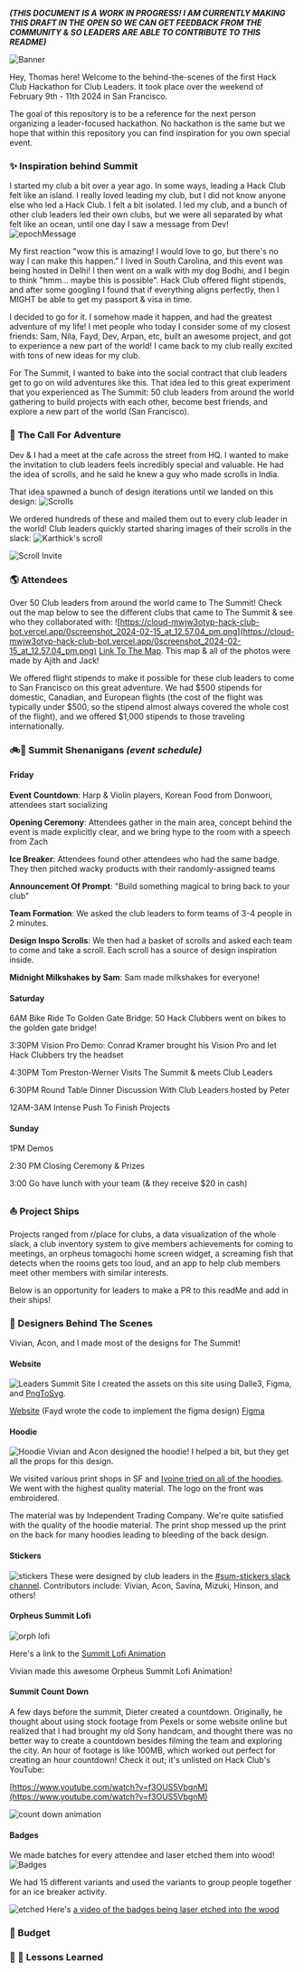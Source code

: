 ***(THIS DOCUMENT IS A WORK IN PROGRESS! I AM CURRENTLY MAKING THIS DRAFT IN THE OPEN SO WE CAN GET FEEDBACK FROM THE COMMUNITY & SO LEADERS ARE ABLE TO CONTRIBUTE TO THIS README)***

![Banner](https://cloud-qvaqr68xu-hack-club-bot.vercel.app/0summithighres.png)

Hey, Thomas here! Welcome to the behind-the-scenes of the first Hack Club Hackathon for Club Leaders. It took place over the weekend of February 9th - 11th 2024 in San Francisco. 

The goal of this repository is to be a reference for the next person organizing a leader-focused hackathon. No hackathon is the same but we hope that within this repository you can find inspiration for you own special event.

### ✨ Inspiration behind Summit
I started my club a bit over a year ago. In some ways, leading a Hack Club felt like an island. I really loved leading my club, but I did not know anyone else who led a Hack Club. I felt a bit isolated. I led my club, and a bunch of other club leaders led their own clubs, but we were all separated by what felt like an ocean, until one day I saw a message from Dev! 
<img src="https://cloud-d1cu7e1qp-hack-club-bot.vercel.app/0screenshot_2024-02-15_at_12.39.38_pm.png" alt="epochMessage" style="max-height: 300px;">

My first reaction "wow this is amazing! I would love to go, but there's no way I can make this happen." I lived in South Carolina, and this event was being hosted in Delhi! I then went on a walk with my dog Bodhi, and I begin to think "hmm... maybe this is possible".  Hack Club offered flight stipends, and after some googling I found that if everything aligns perfectly, then I MIGHT be able to get my passport & visa in time. 

I decided to go for it. I somehow made it happen, and had the greatest adventure of my life! I met people who today I consider some of my closest friends: Sam, Nila, Fayd, Dev, Arpan, etc, built an awesome project, and got to experience a new part of the world! I came back to my club really excited with tons of new ideas for my club. 

For The Summit, I wanted to bake into the social contract that club leaders get to go on wild adventures like this. That idea led to this great experiment that you experienced as The Summit: 50 club leaders from around the world gathering to build projects with each other, become best friends, and explore a new part of the world (San Francisco).

### 📜 The Call For Adventure
Dev & I had a meet at the cafe across the street from HQ. I wanted to make the invitation to club leaders feels incredibly special and valuable. He had the idea of scrolls, and he said he knew a guy who made scrolls in India. 

That idea spawned a bunch of design iterations until we landed on this design:
![Scrolls](https://cloud-6c2qm4k10-hack-club-bot.vercel.app/0frontbackdesign.png)

We ordered hundreds of these and mailed them out to every club leader in the world! Club leaders quickly started sharing images of their scrolls in the slack: 
![Karthick's scroll](https://cloud-hmupivcda-hack-club-bot.vercel.app/0screenshot_2024-02-15_at_12.53.40_pm.png)

![Scroll Invite](https://cloud-bilyxu3xf-hack-club-bot.vercel.app/0screenshot_2024-02-15_at_12.54.12_pm.png)
### 🌎 Attendees
Over 50 Club leaders from around the world came to The Summit! Check out the map below to see the different clubs that came to The Summit & see who they collaborated with:
![https://cloud-mwjw3otyp-hack-club-bot.vercel.app/0screenshot_2024-02-15_at_12.57.04_pm.png](https://cloud-mwjw3otyp-hack-club-bot.vercel.app/0screenshot_2024-02-15_at_12.57.04_pm.png)
[Link To The Map](https://summap.vercel.app). This map & all of the photos were made by Ajith and Jack!

We offered flight stipends to make it possible for these club leaders to come to San Francisco on this great adventure. We had $500 stipends for domestic, Canadian, and European flights (the cost of the flight was typically under $500, so the stipend almost always covered the whole cost of the flight), and we offered $1,000 stipends to those traveling internationally. 
### 🚲🌁 Summit Shenanigans *(event schedule)*

#### Friday
**Event Countdown**: Harp & Violin players, Korean Food from Donwoori, attendees start socializing

**Opening Ceremony**: Attendees gather in the main area, concept behind the event is made explicitly clear, and we bring hype to the room with a speech from Zach

**Ice Breaker**: Attendees found other attendees who had the same badge. They then pitched wacky products with their randomly-assigned teams

**Announcement Of Prompt**: "Build something magical to bring back to your club"

**Team Formation**: We asked the club leaders to form teams of 3-4 people in 2 minutes. 

**Design Inspo Scrolls**: We then had a basket of scrolls and asked each team to come and take a scroll. Each scroll has a source of design inspiration inside. 

**Midnight Milkshakes by Sam**: Sam made milkshakes for everyone!

#### Saturday
6AM Bike Ride To Golden Gate Bridge: 50 Hack Clubbers went on bikes to the golden gate bridge!

3:30PM Vision Pro Demo: Conrad Kramer brought his Vision Pro and let Hack Clubbers try the headset

4:30PM Tom Preston-Werner Visits The Summit & meets Club Leaders 

6:30PM Round Table Dinner Discussion With Club Leaders hosted by Peter

12AM-3AM Intense Push To Finish Projects

#### Sunday

1PM Demos

2:30 PM Closing Ceremony & Prizes 

3:00 Go have lunch with your team (& they receive $20 in cash)
### ⛵ Project Ships  
Projects ranged from r/place for clubs, a data visualization of the whole slack, a club inventory system to give members achievements for coming to meetings, an orpheus tomagochi home screen widget, a screaming fish that detects when the rooms gets too loud, and an app to help club members meet other members with similar interests.

Below is an opportunity for leaders to make a PR to this readMe and add in their ships!
### 🎨 Designers Behind The Scenes
Vivian, Acon, and I made most of the designs for The Summit!

#### Website
![Leaders Summit Site](https://cloud-qcgkae8nd-hack-club-bot.vercel.app/0screenshot_2024-02-15_at_2.18.27_pm.png)
I created the assets on this site using Dalle3, Figma, and [PngToSvg](https://www.pngtosvg.com).

[Website](https://summit.hackclub.com/) (Fayd wrote the code to implement the figma design)
[Figma](https://www.figma.com/file/mqM6QHQXG3Y9VR7eLP2Hlc/Leaders-Summit-Site?type=design&node-id=200%3A34&mode=design&t=wSM7aAZ4iPPlfG85-1)

#### Hoodie
![Hoodie](https://cloud-je98eg8ld-hack-club-bot.vercel.app/0hoodiedesign.png)
Vivian and Acon designed the hoodie! I helped a bit, but they get all the props for this design. 

We visited various print shops in SF and [Ivoine tried on all of the hoodies](https://hackclub.slack.com/archives/C06ECPCR5EE/p1706052482386259). We went with the highest quality material. The logo on the front was embroidered. 

The material was by Independent Trading Company. We're quite satisfied with the quality of the hoodie material. The print shop messed up the print on the back for many hoodies leading to bleeding of the back design. 

#### Stickers
![stickers](https://cloud-rfxmxu758-hack-club-bot.vercel.app/0coolstickers.png)
These were designed by club leaders in the [#sum-stickers slack channel](https://hackclub.slack.com/archives/C06ELCK1D4L). Contributors include: Vivian, Acon, Savina, Mizuki, Hinson, and others!
#### Orpheus Summit Lofi
![orph lofi](https://cloud-gjgvezsym-hack-club-bot.vercel.app/0screenshot_2024-02-15_at_2.39.42_pm.png)

Here's a link to the [Summit Lofi Animation ](https://cloud-dejynxdzh-hack-club-bot.vercel.app/0202402062147__6_.mp4)

Vivian made this awesome Orpheus Summit Lofi Animation!
#### Summit Count Down
A few days before the summit, Dieter created a countdown. Originally, he thought about using stock footage from Pexels or some website online but realized that I had brought my old Sony handcam, and thought there was no better way to create a countdown besides filming the team and exploring the city. An hour of footage is like 100MB, which worked out perfect for creating an hour countdown! Check it out; it's unlisted on Hack Club's YouTube:

[https://www.youtube.com/watch?v=f3OUS5VbgnM](https://www.youtube.com/watch?v=f3OUS5VbgnM)

![count down animation](https://cloud-qmhom85rv-hack-club-bot.vercel.app/0screenshot_2024-02-15_at_2.43.08_pm.png)
#### Badges
We made batches for every attendee and laser etched them into wood!
![Badges](https://cloud-lebw9049a-hack-club-bot.vercel.app/0screenshot_2024-02-15_at_2.46.13_pm.png)

We had 15 different variants and used the variants to group people together for an ice breaker activity.

![etched](https://cloud-hu69ua4uu-hack-club-bot.vercel.app/0screenshot_2024-02-15_at_2.49.10_pm.png)
Here's [a video of the badges being laser etched into the wood]([https://cloud-9p5x58oxo-hack-club-bot.vercel.app/0video_clip__2024-02-05_17_04_40_.mp4](https://cloud-9p5x58oxo-hack-club-bot.vercel.app/0video_clip__2024-02-05_17_04_40_.mp4))

### 🏦 Budget 

### 🍵 📖 Lessons Learned
